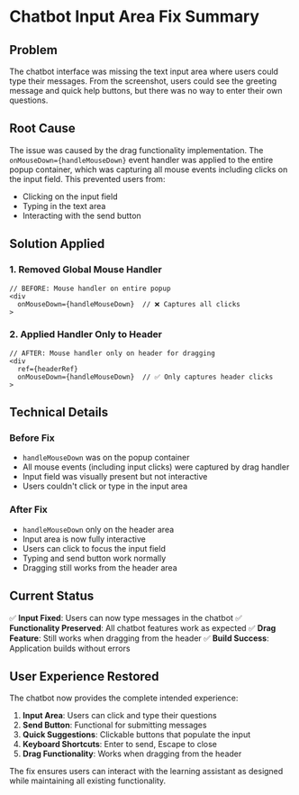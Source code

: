 # Chatbot Input Area Fix Summary

## Problem
The chatbot interface was missing the text input area where users could type their messages. From the screenshot, users could see the greeting message and quick help buttons, but there was no way to enter their own questions.

## Root Cause
The issue was caused by the drag functionality implementation. The `onMouseDown={handleMouseDown}` event handler was applied to the entire popup container, which was capturing all mouse events including clicks on the input field. This prevented users from:
- Clicking on the input field
- Typing in the text area
- Interacting with the send button

## Solution Applied

### 1. Removed Global Mouse Handler
```tsx
// BEFORE: Mouse handler on entire popup
<div
  onMouseDown={handleMouseDown}  // ❌ Captures all clicks
>
```

### 2. Applied Handler Only to Header
```tsx
// AFTER: Mouse handler only on header for dragging
<div
  ref={headerRef}
  onMouseDown={handleMouseDown}  // ✅ Only captures header clicks
>
```

## Technical Details

### Before Fix
- `handleMouseDown` was on the popup container
- All mouse events (including input clicks) were captured by drag handler
- Input field was visually present but not interactive
- Users couldn't click or type in the input area

### After Fix
- `handleMouseDown` only on the header area
- Input area is now fully interactive
- Users can click to focus the input field
- Typing and send button work normally
- Dragging still works from the header area

## Current Status
✅ **Input Fixed**: Users can now type messages in the chatbot
✅ **Functionality Preserved**: All chatbot features work as expected
✅ **Drag Feature**: Still works when dragging from the header
✅ **Build Success**: Application builds without errors

## User Experience Restored
The chatbot now provides the complete intended experience:
1. **Input Area**: Users can click and type their questions
2. **Send Button**: Functional for submitting messages
3. **Quick Suggestions**: Clickable buttons that populate the input
4. **Keyboard Shortcuts**: Enter to send, Escape to close
5. **Drag Functionality**: Works when dragging from the header

The fix ensures users can interact with the learning assistant as designed while maintaining all existing functionality. 